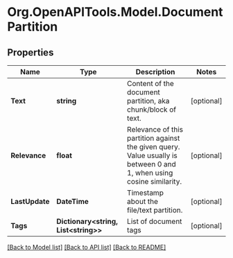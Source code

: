 # Org.OpenAPITools.Model.DocumentPartition

## Properties

Name | Type | Description | Notes
------------ | ------------- | ------------- | -------------
**Text** | **string** | Content of the document partition, aka chunk/block of text. | [optional] 
**Relevance** | **float** | Relevance of this partition against the given query.  Value usually is between 0 and 1, when using cosine similarity. | [optional] 
**LastUpdate** | **DateTime** | Timestamp about the file/text partition. | [optional] 
**Tags** | **Dictionary&lt;string, List&lt;string&gt;&gt;** | List of document tags | [optional] 

[[Back to Model list]](../README.md#documentation-for-models) [[Back to API list]](../README.md#documentation-for-api-endpoints) [[Back to README]](../README.md)

